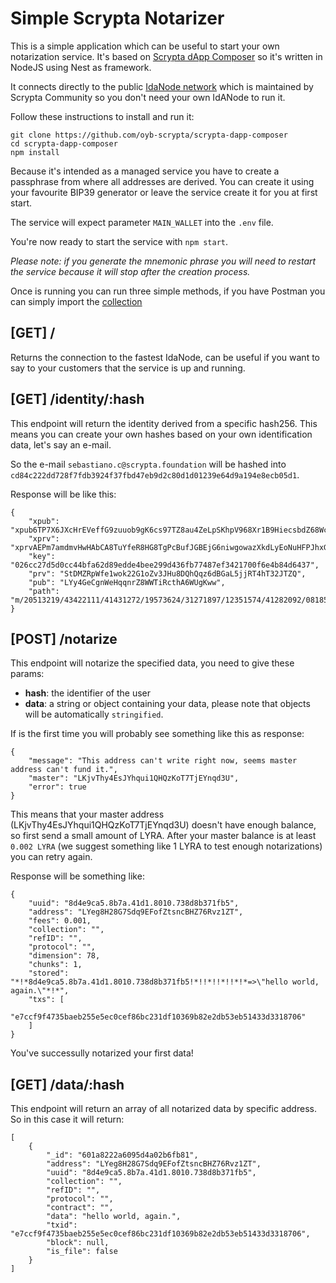 # Simple Scrypta Notarizer

This is a simple application which can be useful to start your own notarization service. It's based on [Scrypta dApp Composer](https://github.com/scryptachain/scrypta-dapp-composer) so it's written in NodeJS using Nest as framework.

It connects directly to the public [IdaNode network](https://watchtower.scryptachain.org) which is maintained by Scrypta Community so you don't need your own IdANode to run it.

Follow these instructions to install and run it:

```
git clone https://github.com/oyb-scrypta/scrypta-dapp-composer
cd scrypta-dapp-composer
npm install
```

Because it's intended as a managed service you have to create a passphrase from where all addresses are derived. You can create it using your favourite BIP39 generator or leave the service create it for you at first start.

The service will expect parameter `MAIN_WALLET` into the `.env` file.

You're now ready to start the service with `npm start`. 

*Please note: if you generate the mnemonic phrase you will need to restart the service because it will stop after the creation process.*

Once is running you can run three simple methods, if you have Postman you can simply import the [collection](./postman.json.)

## [GET] /

Returns the connection to the fastest IdaNode, can be useful if you want to say to your customers that the service is up and running.

## [GET] /identity/:hash

This endpoint will return the identity derived from a specific hash256. This means you can create your own hashes based on your own identification data, let's say an e-mail.

So the e-mail `sebastiano.c@scrypta.foundation` will be hashed into `cd84c222dd728f7fdb3924f37fbd47eb9d2c80d1d01239e64d9a194e8ecb05d1`.

Response will be like this:

```
{
    "xpub": "xpub6TP7X6JXcHrEVeffG9zuuob9gK6cs97TZ8au4ZeLpSKhpV968Xr1B9HiecsbdZ68WchTzbVLC7mmesgQwYbD1ht7nCfmHyD2RUmoN43Prx6",
    "xprv": "xprvAEPm7amdmvHwHAbCA8TuYfeR8HG8TgPcBufJGBEjG6niwgowazXkdLyEoNuHFPJhxG7BcoG3NJxknqTCGdJbjjoidYZ78XWJFQsnd2xBrQc",
    "key": "026cc27d5d0cc44bfa62d89edde4bee299d436fb77487ef3421700f6e4b84d6437",
    "prv": "StDMZRpWfe1wok22G1oZv3JHu8DQhQqz6dBGaL5jjRT4hT32JTZQ",
    "pub": "LYy4GeCgnWeHqqnrZ8WWTiRcthA6WUgKww",
    "path": "m/20513219/43422111/41431272/19573624/31271897/12351574/41282092/08185723/07715425/78142203/5209"
}
```

## [POST] /notarize

This endpoint will notarize the specified data, you need to give these params: 

- **hash**: the identifier of the user
- **data**: a string or object containing your data, please note that objects will be automatically `stringified`.

If is the first time you will probably see something like this as response:

```
{
    "message": "This address can't write right now, seems master address can't fund it.",
    "master": "LKjvThy4EsJYhqui1QHQzKoT7TjEYnqd3U",
    "error": true
}
```

This means that your master address (LKjvThy4EsJYhqui1QHQzKoT7TjEYnqd3U) doesn't have enough balance, so first send a small amount of LYRA.
After your master balance is at least `0.002 LYRA` (we suggest something like 1 LYRA to test enough notarizations) you can retry again.

Response will be something like:

```
{
    "uuid": "8d4e9ca5.8b7a.41d1.8010.738d8b371fb5",
    "address": "LYeg8H28G7Sdq9EFofZtsncBHZ76Rvz1ZT",
    "fees": 0.001,
    "collection": "",
    "refID": "",
    "protocol": "",
    "dimension": 78,
    "chunks": 1,
    "stored": "*!*8d4e9ca5.8b7a.41d1.8010.738d8b371fb5!*!!*!!*!!*!*=>\"hello world, again.\"*!*",
    "txs": [
        "e7ccf9f4735baeb255e5ec0cef86bc231df10369b82e2db53eb51433d3318706"
    ]
}
```

You've successully notarized your first data!

## [GET] /data/:hash

This endpoint will return an array of all notarized data by specific address. So in this case it will return:

```
[
    {
        "_id": "601a8222a6095d4a02b6fb81",
        "address": "LYeg8H28G7Sdq9EFofZtsncBHZ76Rvz1ZT",
        "uuid": "8d4e9ca5.8b7a.41d1.8010.738d8b371fb5",
        "collection": "",
        "refID": "",
        "protocol": "",
        "contract": "",
        "data": "hello world, again.",
        "txid": "e7ccf9f4735baeb255e5ec0cef86bc231df10369b82e2db53eb51433d3318706",
        "block": null,
        "is_file": false
    }
]
```